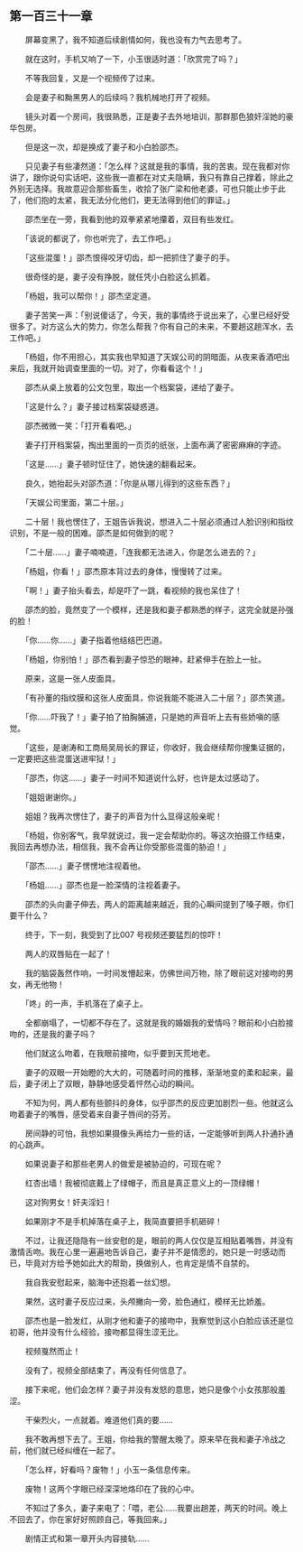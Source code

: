 ## 第一百三十一章

　　屏幕变黑了，我不知道后续剧情如何，我也没有力气去思考了。

　　就在这时，手机又响了一下，小玉很适时道：「欣赏完了吗？」

　　不等我回复，又是一个视频传了过来。

　　会是妻子和黝黑男人的后续吗？我机械地打开了视频。

　　镜头对着一个房间，我很熟悉，正是妻子去外地培训，那群那色狼奸淫她的豪华包房。

　　但是这一次，却是换成了妻子和小白脸邵杰。

　　只见妻子有些凄然道：「怎么样？这就是我的事情，我的苦衷。现在我都对你讲了，跟你说句实话吧，这些我一直都在对丈夫隐瞒，我只有靠自己撑着，除此之外别无选择。我故意迎合那些畜生，收拾了张广梁和他老婆，可也只能止步于此了，他们抱的太紧，我无法分化他们，更无法得到他们的罪证。」

　　邵杰坐在一旁，我看到他的双拳紧紧地攥着，双目有些发红。

　　「该说的都说了，你也听完了，去工作吧。」

　　「这些混蛋！」邵杰恨得咬牙切齿，却一把抓住了妻子的手。

　　很奇怪的是，妻子没有挣脱，就任凭小白脸这么抓着。

　　「杨姐，我可以帮你！」邵杰坚定道。

　　妻子苦笑一声：「别说傻话了，今天，我的事情终于说出来了，心里已经好受很多了。对方这么大的势力，你怎么帮我？你有自己的未来，不要趟这趟浑水，去工作吧。」

　　「杨姐，你不用担心，其实我也早知道了天娱公司的阴暗面，从夜来香酒吧出来后，我就开始调查里面的一切。对了，你看看这个！」

　　邵杰从桌上放着的公文包里，取出一个档案袋，递给了妻子。

　　「这是什么？」妻子接过档案袋疑惑道。

　　邵杰微微一笑：「打开看看吧。」

　　妻子打开档案袋，掏出里面的一页页的纸张，上面布满了密密麻麻的字迹。

　　「这是……」妻子顿时怔住了，她快速的翻看起来。

　　良久，她抬起头对邵杰道：「你是从哪儿得到的这些东西？」

　　「天娱公司里面，第二十层。」

　　二十层！我也愣住了，王姐告诉我说，想进入二十层必须通过人脸识别和指纹识别，不是一般的困难。邵杰是如何做到的呢？

　　「二十层……」妻子喃喃道，「连我都无法进入，你是怎么进去的？」

　　「杨姐，你看！」邵杰原本背过去的身体，慢慢转了过来。

　　「啊！」妻子抬头看去，却是吓了一跳，看视频的我也呆住了！

　　邵杰的脸，竟然变了一个模样，还是我和妻子都熟悉的样子，这完全就是孙强的脸！

　　「你……你……」妻子指着他结结巴巴道。

　　「杨姐，你别怕！」邵杰看到妻子惊恐的眼神，赶紧伸手在脸上一扯。

　　原来，这是一张人皮面具。

　　「有孙董的指纹膜和这张人皮面具，你说我能不能进入二十层？」邵杰笑道。

　　「你……吓我了！」妻子拍了拍胸脯道，只是她的声音听上去有些娇嗔的感觉。

　　「这些，是谢涛和工商局吴局长的罪证，你收好，我会继续帮你搜集证据的，一定要把这些混蛋送进牢狱！」

　　「邵杰，你这……」妻子一时间不知道说什么好，也许是太过感动了。

　　「姐姐谢谢你。」

　　姐姐？我再次愣住了，妻子的声音为什么显得这般亲昵！

　　「杨姐，你别客气，我早就说过，我一定会帮助你的。等这次拍摄工作结束，我回去再想办法，相信我，我不会再让你受那些混蛋的胁迫！」

　　「邵杰……」妻子愣愣地注视着他。

　　「杨姐……」邵杰也是一脸深情的注视着妻子。

　　邵杰的头向妻子伸去，两人的距离越来越近，我的心瞬间提到了嗓子眼，你们要干什么？

　　终于，下一刻，我受到了比007 号视频还要猛烈的惊吓！

　　两人的双唇贴在一起了！

　　我的脑袋轰然作响，一时间发懵起来，仿佛世间万物，除了眼前这对接吻的男女，再无他物！

　　「咚」的一声，手机落在了桌子上。

　　全都崩塌了，一切都不存在了。这就是我的婚姻我的爱情吗？眼前和小白脸接吻的，还是我的妻子吗？

　　他们就这么吻着，在我眼前接吻，似乎要到天荒地老。

　　妻子的双眼一开始瞪的大大的，可随着时间的推移，渐渐地变的柔和起来，最后，妻子闭上了双眼，静静地感受着怦然心动的瞬间。

　　不知为何，两人都有些颤抖的身体，似乎邵杰的反应更加剧烈一些。他就这么吻着妻子的嘴唇，感受着来自妻子唇间的芬芳。

　　房间静的可怕，我想如果摄像头再给力一些的话，一定能够听到两人扑通扑通的心跳声。

　　如果说妻子和那些老男人的做爱是被胁迫的，可现在呢？

　　红杏出墙！我被彻底戴上了绿帽子，而且是真正意义上的一顶绿帽！

　　这对狗男女！奸夫淫妇！

　　如果刚才不是手机掉落在桌子上，我简直要把手机砸碎！

　　不过，让我还隐隐有一丝安慰的是，眼前的两人仅仅是互相贴着嘴唇，并没有激情舌吻。我在心里一遍遍地告诉自己，妻子并不是情愿的，她只是一时感动而已，毕竟对方给予她如此大的帮助，换做别人，也肯定是情不自禁的。

　　我自我安慰起来，脑海中还抱着一丝幻想。

　　果然，这时妻子反应过来，头颅撇向一旁，脸色通红，模样无比娇羞。

　　邵杰也是一脸发红，从刚才他和妻子的接吻中，我察觉到这小白脸应该还是位初哥，他并没有什么经验，接吻都显得生涩无比。

　　视频戛然而止！

　　没有了，视频全部结束了，再没有任何信息了。

　　接下来呢，他们会怎样？妻子并没有发怒的意思，她只是像个小女孩那般羞涩。

　　干柴烈火，一点就着。难道他们真的要……

　　我不敢再想下去了。王姐，你给我的警醒太晚了。原来早在我和妻子冷战之前，他们就已经纠缠在一起了。

　　「怎么样，好看吗？废物！」小玉一条信息传来。

　　废物！这两个字眼已经深深地烙印在了我的心中。

　　不知过了多久，妻子来电了：「喂，老公……我要出趟差，两天的时间。晚上不回去了，你在家好好照顾自己，等我回来。」

　　剧情正式和第一章开头内容接轨……

